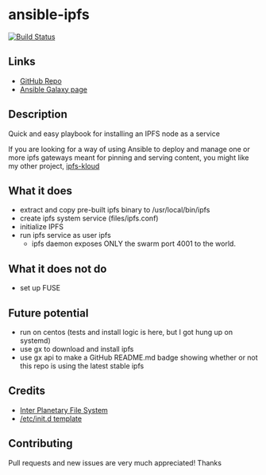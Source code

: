 # ansible-ipfs

[![Build Status](https://travis-ci.org/insanity54/ansible-ipfs.svg?branch=master)](https://travis-ci.org/insanity54/ansible-ipfs)

## Links

* [GitHub Repo](https://github.com/insanity54/ansible-ipfs/)
* [Ansible Galaxy page](https://galaxy.ansible.com/insanity54/ipfs/)


## Description

Quick and easy playbook for installing an IPFS node as a service

If you are looking for a way of using Ansible to deploy and manage one or more ipfs gateways meant for pinning and serving content, you might like my other project, [ipfs-kloud](https://github.com/insanity54/ipfs-kloud)


## What it does

* extract and copy pre-built ipfs binary to /usr/local/bin/ipfs
* create ipfs system service (files/ipfs.conf)
* initialize IPFS
* run ipfs service as user ipfs
  * ipfs daemon exposes ONLY the swarm port 4001 to the world.



## What it does not do

* set up FUSE


## Future potential

* run on centos (tests and install logic is here, but I got hung up on systemd)
* use gx to download and install ipfs
* use gx api to make a GitHub README.md badge showing whether or not this repo is using the latest stable ipfs


## Credits

* [Inter Planetary File System](https://ipfs.io/)
* [/etc/init.d template](https://github.com/fhd/init-script-template)

## Contributing

Pull requests and new issues are very much appreciated! Thanks
